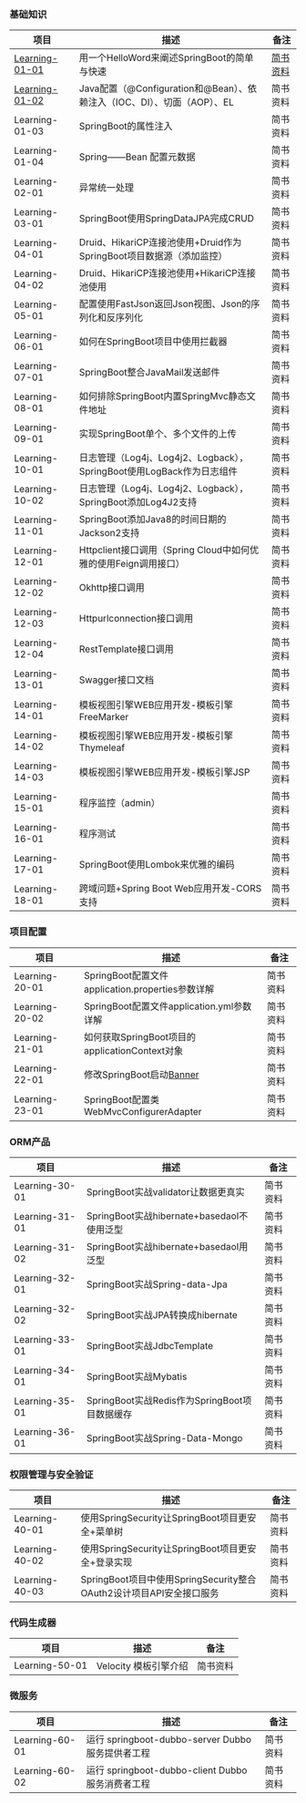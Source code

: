 ### 基础知识
 项目                | 描述           | 备注  
 ----|------|----
 [Learning-01-01](https://github.com/s121528/Spring-Boot/tree/master/Learning-01-01)      | 用一个HelloWord来阐述SpringBoot的简单与快速 | [简书资料](http://www.jianshu.com/p/0a827681daad) 
 [Learning-01-02](https://github.com/s121528/Spring-Boot/tree/master/Learning-01-02)      | Java配置（@Configuration和@Bean）、依赖注入（IOC、DI）、切面（AOP）、EL |  简书资料
 Learning-01-03      | SpringBoot的属性注入 |  简书资料
 Learning-01-04      | Spring——Bean 配置元数据 |  简书资料
 Learning-02-01      | 异常统一处理      |    简书资料
 Learning-03-01      | SpringBoot使用SpringDataJPA完成CRUD      |     简书资料
 Learning-04-01      | Druid、HikariCP连接池使用+Druid作为SpringBoot项目数据源（添加监控）      |     简书资料
 Learning-04-02      | Druid、HikariCP连接池使用+HikariCP连接池使用      |     简书资料
 Learning-05-01      | 配置使用FastJson返回Json视图、Json的序列化和反序列化      |     简书资料
 Learning-06-01      | 如何在SpringBoot项目中使用拦截器      |     简书资料
 Learning-07-01      | SpringBoot整合JavaMail发送邮件      |     简书资料
 Learning-08-01      | 如何排除SpringBoot内置SpringMvc静态文件地址      |     简书资料
 Learning-09-01      | 实现SpringBoot单个、多个文件的上传      |     简书资料
 Learning-10-01      | 日志管理（Log4j、Log4j2、Logback），SpringBoot使用LogBack作为日志组件      |   简书资料 
 Learning-10-02      | 日志管理（Log4j、Log4j2、Logback），SpringBoot添加Log4J2支持      |  简书资料
 Learning-11-01      | SpringBoot添加Java8的时间日期的Jackson2支持      |  简书资料
 Learning-12-01      | Httpclient接口调用（Spring Cloud中如何优雅的使用Feign调用接口）    |  简书资料
 Learning-12-02      | Okhttp接口调用    |  简书资料
 Learning-12-03      | Httpurlconnection接口调用    |  简书资料
 Learning-12-04      | RestTemplate接口调用    |  简书资料
 Learning-13-01      | Swagger接口文档      |  简书资料
 Learning-14-01      | 模板视图引擎WEB应用开发-模板引擎FreeMarker      |  简书资料
 Learning-14-02      | 模板视图引擎WEB应用开发-模板引擎Thymeleaf      |  简书资料
 Learning-14-03      | 模板视图引擎WEB应用开发-模板引擎JSP      |  简书资料
 Learning-15-01      | 程序监控（admin）      |  简书资料
 Learning-16-01      | 程序测试      |  简书资料
 Learning-17-01      | SpringBoot使用Lombok来优雅的编码      |  简书资料
 Learning-18-01      | 跨域问题+Spring Boot Web应用开发-CORS支持      |  简书资料
 
 ### 项目配置
 项目                | 描述           | 备注  
 ----|--------|----
 Learning-20-01      |SpringBoot配置文件application.properties参数详解| 简书资料
 Learning-20-02      |SpringBoot配置文件application.yml参数详解| 简书资料
 Learning-21-01      |如何获取SpringBoot项目的applicationContext对象| 简书资料
 Learning-22-01      |修改SpringBoot启动[Banner](http://patorjk.com/software/taag)| 简书资料
 Learning-23-01      |SpringBoot配置类WebMvcConfigurerAdapter| 简书资料
 
 
 ### ORM产品
 项目                | 描述           | 备注  
  ----|--------|----
 Learning-30-01      |SpringBoot实战validator让数据更真实| 简书资料
 Learning-31-01      |SpringBoot实战hibernate+basedaoI不使用泛型| 简书资料
 Learning-31-02      |SpringBoot实战hibernate+basedaoI用泛型| 简书资料
 Learning-32-01      |SpringBoot实战Spring-data-Jpa| 简书资料
 Learning-32-02      |SpringBoot实战JPA转换成hibernate| 简书资料
 Learning-33-01      |SpringBoot实战JdbcTemplate| 简书资料
 Learning-34-01      |SpringBoot实战Mybatis| 简书资料
 Learning-35-01      |SpringBoot实战Redis作为SpringBoot项目数据缓存| 简书资料
 Learning-36-01      |SpringBoot实战Spring-Data-Mongo| 简书资料
 
 
  ### 权限管理与安全验证
  项目                | 描述           | 备注  
   ----|--------|----
  Learning-40-01      |使用SpringSecurity让SpringBoot项目更安全+菜单树| 简书资料
  Learning-40-02      |使用SpringSecurity让SpringBoot项目更安全+登录实现| 简书资料
  Learning-40-03      |SpringBoot项目中使用SpringSecurity整合OAuth2设计项目API安全接口服务| 简书资料
  
  ### 代码生成器
  项目                | 描述           | 备注  
   ----|--------|----
  Learning-50-01      |Velocity 模板引擎介绍| 简书资料
 
  
  ### 微服务
  项目                | 描述           | 备注  
   ----|--------|----
 Learning-60-01      |运行 springboot-dubbo-server Dubbo 服务提供者工程| 简书资料      
 Learning-60-02      |运行 springboot-dubbo-client Dubbo 服务消费者工程| 简书资料      